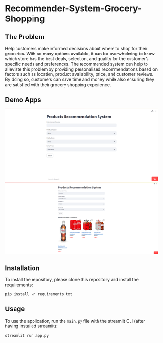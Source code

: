 # Recommender-System-Grocery-Shopping


## The Problem

Help customers make informed decisions about where to shop for their groceries. With so many options available, it can be overwhelming to know which store has the best deals, selection, and quality for the customer’s specific needs and preferences. The recommended system can help to alleviate this problem by providing personalised recommendations based on factors such as location, product availability, price, and customer reviews. By doing so, customers can save time and money while also ensuring they are satisfied with their grocery shopping experience.

## Demo Apps

![](https://github.com/Anas436/Recommended-System-Grocery-Shopping/blob/main/images/demo1.png)
![](https://github.com/Anas436/Recommended-System-Grocery-Shopping/blob/main/images/demo2.png)

## Installation

To install the repository, please clone this repository and install the requirements:

```
pip install -r requirements.txt
```

## Usage

To use the application, run the `main.py` file with the streamlit CLI (after having installed streamlit): 

```
streamlit run app.py
```

